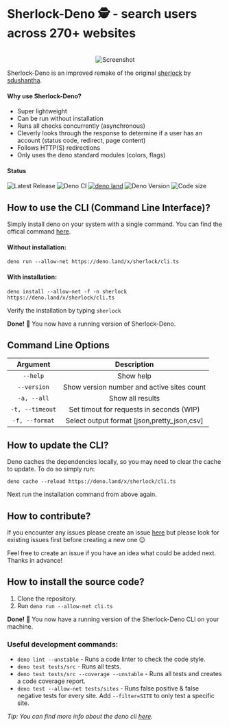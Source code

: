 # Sherlock-Deno 🕵️ - search users across 270+ websites
<p align="center">
  <br>
  <img alt="Screenshot" src="https://github.com/checkerschaf/sherlock-deno/raw/master/screenshot.png" />
  <br>
</p>

Sherlock-Deno is an improved remake of the original [sherlock](https://github.com/sdushantha/sherlock) by [sdushantha](https://github.com/sdushantha).

#### Why use Sherlock-Deno?
- Super lightweight
- Can be run without installation
- Runs all checks concurrently (asynchronous)
- Cleverly looks through the response to determine if a user has an account (status code, redirect, page content)
- Follows HTTP(S) redirections
- Only uses the deno standard modules (colors, flags)

#### Status
![Latest Release](https://img.shields.io/github/release/checkerschaf/sherlock-deno.svg?label=Latest%20Release)
![Deno CI](https://img.shields.io/github/workflow/status/checkerschaf/sherlock-deno/Deno%20CI?label=Deno%20CI&logo=GitHub)
[![deno land](http://img.shields.io/badge/available%20on-deno.land/x-lightgrey.svg?logo=deno)](https://deno.land/x/sherlock)
![Deno Version](https://img.shields.io/badge/Deno%20Version-1.4.2-lightgrey?logo=deno)
![Code size](https://img.shields.io/github/languages/code-size/checkerschaf/sherlock-deno?label=Code%20Size)

## How to use the CLI (Command Line Interface)?
Simply install deno on your system with a single command. You can find the offical command [here](https://deno.land/#installation).

#### Without installation:
`deno run --allow-net https://deno.land/x/sherlock/cli.ts`

#### With installation:
`deno install --allow-net -f -n sherlock https://deno.land/x/sherlock/cli.ts`

Verify the installation by typing `sherlock`

**Done!** 🎉 You now have a running version of Sherlock-Deno.

## Command Line Options
| Argument | Description |
|:-:|:-:|
| `--help` | Show help |
| `--version` | Show version number and active sites count |
| `-a, --all` | Show all results |
| `-t, --timeout` | Set timout for requests in seconds (WIP) |
| `-f, --format` | Select output format [json,pretty_json,csv] |

## How to update the CLI?
Deno caches the dependencies locally, so you may need to clear the cache to update. To do so simply run:

`deno cache --reload https://deno.land/x/sherlock/cli.ts`

Next run the installation command from above again.

## How to contribute?
If you encounter any issues please create an issue [here](https://github.com/checkerschaf/sherlock-deno/issues) but please look for existing issues first before creating a new one 😉

Feel free to create an issue if you have an idea what could be added next. Thanks in advance!

## How to install the source code?
1. Clone the repository.
2. Run `deno run --allow-net cli.ts`

**Done!** 🎉 You now have a running version of the Sherlock-Deno CLI on your machine.

### Useful development commands:
- `deno lint --unstable` - Runs a code linter to check the code style.
- `deno test tests/src` - Runs all tests.
- `deno test tests/src --coverage --unstable` - Runs all tests and creates a code coverage report.
- `deno test --allow-net tests/sites` - Runs false positive & false negative tests for every site. Add `--filter=SITE` to only test a specific site.

*Tip: You can find more info about the deno cli [here](https://deno.land/manual/getting_started/command_line_interface).*
